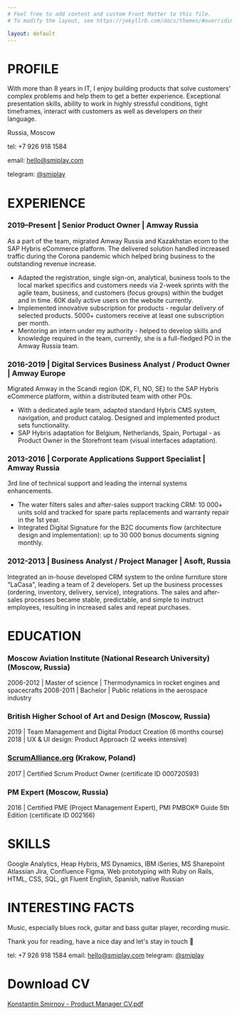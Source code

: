 ```yaml
---
# Feel free to add content and custom Front Matter to this file.
# To modify the layout, see https://jekyllrb.com/docs/themes/#overriding-theme-defaults

layout: default
---
```


# PROFILE

With more than 8 years in IT, I enjoy building products that solve customers' complex problems and help them to get a better experience. Exceptional presentation skills, ability to work in highly stressful conditions, tight timeframes, interact with customers as well as developers on their language.

Russia, Moscow

tel: +7 926 918 1584

email: [hello@smiplay.com](mailto:hello@smiplay.com)

telegram: [@smiplay](https://t.me/smiplay)

# EXPERIENCE

### 2019–Present | Senior Product Owner | Amway Russia

As a part of the team, migrated Amway Russia and Kazakhstan ecom to the SAP Hybris eCommerce platform. The delivered solution handled increased traffic during the Corona pandemic which helped bring business to the outstanding revenue increase.

- Adapted the registration, single sign-on, analytical, business tools to the local market specifics and customers needs via 2-week sprints with the agile team, business, and customers (focus groups) within the budget and in time. 60K daily active users on the website currently.
- Implemented innovative subscription for products - regular delivery of selected products. 5000+ customers receive at least one subscription per month.
- Mentoring an intern under my authority - helped to develop skills and knowledge required in the team, currently, she is a full-fledged PO in the Amway Russia team.

### 2016-2019 | Digital Services Business Analyst / Product Owner | Amway Europe

Migrated Amway in the Scandi region (DK, FI, NO, SE) to the SAP Hybris eCommerce platform, within a distributed team with other POs.

- With a dedicated agile team, adapted standard Hybris CMS system, navigation, and product catalog. Designed and implemented product sets functionality.
- SAP Hybris adaptation for Belgium, Netherlands, Spain, Portugal - as Product Owner in the Storefront team (visual interfaces adaptation).

### 2013-2016 | Corporate Applications Support Specialist | Amway Russia

3rd line of technical support and leading the internal systems enhancements.

- The water filters sales and after-sales support tracking CRM: 10 000+ units sold and tracked for spare parts replacements and warranty repair in the 1st year.
- Integrated Digital Signature for the B2C documents flow (architecture design and implementation): up to 30 000 bonus documents signing monthly.

### 2012-2013 | Business Analyst / Project Manager | Asoft, Russia

Integrated an in-house developed CRM system to the online furniture store "LaCasa", leading a team of 2 developers. Set up the business processes (ordering, inventory, delivery, service), integrations. The sales and after-sales processes became stable, predictable, and simple to instruct employees, resulting in increased sales and repeat purchases.

# EDUCATION

### Moscow Aviation Institute (National Research University) (Moscow, Russia)

2006-2012 | Master of science | Thermodynamics in rocket engines and spacecrafts
2008-2011 | Bachelor | Public relations in the aerospace industry

### British Higher School of Art and Design (Moscow, Russia)

2019 | Team Management and Digital Product Creation (6 months course)
2018 | UX & UI design: Product Approach (2 weeks intensive)

### [ScrumAlliance.org](http://scrumalliance.org/) (Krakow, Poland)

2017 | Certified Scrum Product Owner (certificate ID 000720593)

### PM Expert (Moscow, Russia)

2016 | Certified PME (Project Management Expert), PMI PMBOK® Guide 5th Edition (certificate ID 002166)

# SKILLS

Google Analytics, Heap
Hybris, MS Dynamics, IBM iSeries, MS Sharepoint
Atlassian Jira, Confluence
Figma, Web prototyping with Ruby on Rails, HTML, CSS, SQL, git
Fluent English, Spanish, native Russian

# **INTERESTING FACTS**

Music, especially blues rock, guitar and bass guitar player, recording music.

Thank you for reading, have a nice day and let's stay in touch 🙂 

tel: +7 926 918 1584
email: [hello@smiplay.com](mailto:hello@smiplay.com)
telegram: [@smiplay](https://t.me/smiplay)

# Download CV

[Konstantin Smirnov - Product Manager CV.pdf](https://s3-us-west-2.amazonaws.com/secure.notion-static.com/bd1de322-eaa4-42ca-9ab2-2e3873accbd2/Konstantin_Smirnov_-_Product_Manager_CV.pdf)
